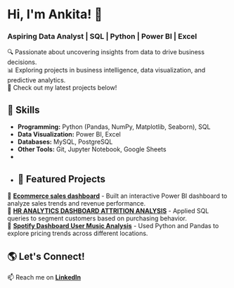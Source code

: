 # Hi, I'm Ankita! 👋  
### Aspiring Data Analyst | SQL | Python | Power BI | Excel  

🔍 Passionate about uncovering insights from data to drive business decisions.  
📊 Exploring projects in business intelligence, data visualization, and predictive analytics.  
📌 Check out my latest projects below!  

## 🚀 Skills  
- **Programming:** Python (Pandas, NumPy, Matplotlib, Seaborn), SQL  
- **Data Visualization:**  Power BI, Excel  
- **Databases:** MySQL, PostgreSQL  
- **Other Tools:** Git, Jupyter Notebook, Google Sheets
- 
- ## 📂 Featured Projects  
🔹 **[Ecommerce sales dashboard](https://github.com/Bhartiankita369/Ecommerce_sales_dashboard)** - Built an interactive Power BI dashboard to analyze sales trends and revenue performance.  
🔹 **[HR ANALYTICS DASHBOARD ATTRITION ANALYSIS](https://github.com/Bhartiankita369/HR-ANALYTICS-DASHBOARD--ATTRITION-ANALYSIS)** - Applied SQL queries to segment customers based on purchasing behavior.  
🔹 **[Spotify Dashboard User Music Analysis](https://github.com/Bhartiankita369/Spotify-Dashboard-User-Music-Analysis)** - Used Python and Pandas to explore pricing trends across different locations.  




## 🌎 Let's Connect!  
📫 Reach me on **[LinkedIn](https://www.linkedin.com/in/ankita-bharti-03148026b)**  
  

